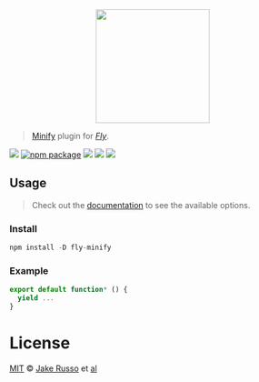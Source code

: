 <div align="center">
  <a href="http://github.com/flyjs/fly">
    <img width=200px  src="https://cloud.githubusercontent.com/assets/8317250/8733685/0be81080-2c40-11e5-98d2-c634f076ccd7.png">
  </a>
</div>

> [Minify](https://github.com/MadcapJake/fly-minify) plugin for _[Fly][fly]_.

[![][fly-badge]][fly]
[![npm package][npm-ver-link]][releases]
[![][dl-badge]][npm-pkg-link]
[![][travis-badge]][travis-link]
[![][mit-badge]][mit]

## Usage
> Check out the [documentation](PLUGIN_DOCUMENTATION) to see the available options.

### Install

```a
npm install -D fly-minify
```

### Example

```js
export default function* () {
  yield ...
}
```

# License

[MIT][mit] © [Jake Russo][author] et [al][contributors]


[mit]:          http://opensource.org/licenses/MIT
[author]:       http://github.com/MadcapJake
[contributors]: https://github.com/MadcapJake/fly-minify/graphs/contributors
[releases]:     https://github.com/MadcapJake/fly-minify/releases
[fly]:          https://www.github.com/flyjs/fly
[fly-badge]:    https://img.shields.io/badge/fly-JS-05B3E1.svg?style=flat-square
[mit-badge]:    https://img.shields.io/badge/license-MIT-444444.svg?style=flat-square
[npm-pkg-link]: https://www.npmjs.org/package/fly-minify
[npm-ver-link]: https://img.shields.io/npm/v/fly-minify.svg?style=flat-square
[dl-badge]:     http://img.shields.io/npm/dm/fly-minify.svg?style=flat-square
[travis-link]:  https://travis-ci.org/MadcapJake/fly-minify
[travis-badge]: http://img.shields.io/travis/MadcapJake/fly-minify.svg?style=flat-square
